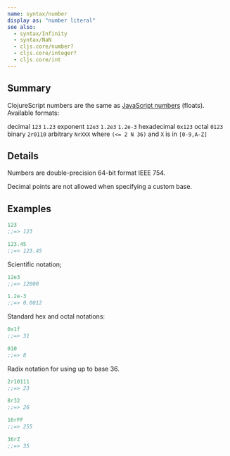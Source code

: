 ```yaml
---
name: syntax/number
display as: "number literal"
see also:
  - syntax/Infinity
  - syntax/NaN
  - cljs.core/number?
  - cljs.core/integer?
  - cljs.core/int
---
```


## Summary

ClojureScript numbers are the same as [JavaScript numbers] (floats).
Available formats:

decimal `123` `1.23`
exponent `12e3` `1.2e3` `1.2e-3`
hexadecimal `0x123`
octal `0123`
binary `2r0110`
arbitrary `NrXXX` where `(<= 2 N 36)` and `X` is in `[0-9,A-Z]`

[JavaScript numbers]:https://developer.mozilla.org/en-US/docs/Web/JavaScript/Guide/Numbers_and_dates#Numbers

## Details

Numbers are double-precision 64-bit format IEEE 754.

Decimal points are not allowed when specifying a custom base.

## Examples

```clj
123
;;=> 123

123.45
;;=> 123.45
```

Scientific notation;

```clj
12e3
;;=> 12000

1.2e-3
;;=> 0.0012
```

Standard hex and octal notations:

```clj
0x1f
;;=> 31

010
;;=> 8
```

Radix notation for using up to base 36.

```clj
2r10111
;;=> 23

8r32
;;=> 26

16rFF
;;=> 255

36rZ
;;=> 35
```
